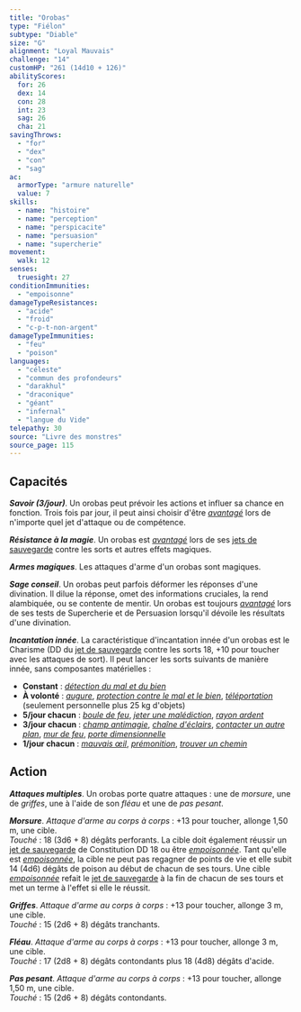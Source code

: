 ```yaml
---
title: "Orobas"
type: "Fiélon"
subtype: "Diable"
size: "G"
alignment: "Loyal Mauvais"
challenge: "14"
customHP: "261 (14d10 + 126)"
abilityScores:
  for: 26
  dex: 14
  con: 28
  int: 23
  sag: 26
  cha: 21
savingThrows:
  - "for"
  - "dex"
  - "con"
  - "sag"
ac:
  armorType: "armure naturelle"
  value: 7
skills:
  - name: "histoire"
  - name: "perception"
  - name: "perspicacite"
  - name: "persuasion"
  - name: "supercherie"
movement:
  walk: 12
senses:
  truesight: 27
conditionImmunities:
  - "empoisonne"
damageTypeResistances:
  - "acide"
  - "froid"
  - "c-p-t-non-argent"
damageTypeImmunities:
  - "feu"
  - "poison"
languages:
  - "céleste"
  - "commun des profondeurs"
  - "darakhul"
  - "draconique"
  - "géant"
  - "infernal"
  - "langue du Vide"
telepathy: 30
source: "Livre des monstres"
source_page: 115
---
```

## Capacités
_**Savoir (3/jour)**_. Un orobas peut prévoir les actions et influer sa chance en fonction. Trois fois par jour, il peut ainsi choisir d'être [_avantagé_](/utiliser-les-caracteristiques/#avantage-et-desavantage) lors de n'importe quel jet d'attaque ou de compétence.

_**Résistance à la magie**_. Un orobas est [_avantagé_](/utiliser-les-caracteristiques/#avantage-et-desavantage) lors de ses [jets de sauvegarde](/utiliser-les-caracteristiques/#jets-de-sauvegarde) contre les sorts et autres effets magiques.

_**Armes magiques**_. Les attaques d'arme d'un orobas sont magiques.

_**Sage conseil**_. Un orobas peut parfois déformer les réponses d'une divination. Il dilue la réponse, omet des informations cruciales, la rend alambiquée, ou se contente de mentir. Un orobas est toujours [_avantagé_](/utiliser-les-caracteristiques/#avantage-et-desavantage) lors de ses tests de Supercherie et de Persuasion lorsqu'il dévoile les résultats d'une divination.

_**Incantation innée**_. La caractéristique d'incantation innée d'un orobas est le Charisme (DD du [jet de sauvegarde](/utiliser-les-caracteristiques/#jets-de-sauvegarde) contre les sorts 18, +10 pour toucher avec les attaques de sort). Il peut lancer les sorts suivants de manière innée, sans composantes matérielles :
* **Constant** : [_détection du mal et du bien_](/grimoire/detection-du-mal-et-du-bien/)
* **À volonté** : [_augure_](/grimoire/augure/), [_protection contre le mal et le bien_](/grimoire/protection-contre-le-mal-et-le-bien/), [_téléportation_](/grimoire/teleportation/) (seulement personnelle plus 25 kg d'objets)
* **5/jour chacun** : [_boule de feu_](/grimoire/boule-de-feu/), [_jeter une malédiction_](/grimoire/jeter-une-malediction/), [_rayon ardent_](/grimoire/rayon-ardent/)
* **3/jour chacun** : [_champ antimagie_](/grimoire/champ-antimagie/), [_chaîne d'éclairs_](/grimoire/chaine-d-eclairs/), [_contacter un autre plan_](/grimoire/contacter-un-autre-plan/), [_mur de feu_](/grimoire/mur-de-feu/), [_porte dimensionnelle_](/grimoire/porte-dimensionnelle/)
* **1/jour chacun** : [_mauvais œil_](/grimoire/mauvais-oeil/), [_prémonition_](/grimoire/premonition/), [_trouver un chemin_](/grimoire/trouver-un-chemin/)

## Action
_**Attaques multiples**_. Un orobas porte quatre attaques : une de _morsure_, une de _griffes_, une à l'aide de son _fléau_ et une de _pas pesant_.

_**Morsure**_. _Attaque d'arme au corps à corps_ : +13 pour toucher, allonge 1,50 m, une cible.  
_Touché_ : 18 (3d6 + 8) dégâts perforants. La cible doit également réussir un [jet de sauvegarde](/utiliser-les-caracteristiques/#jets-de-sauvegarde) de Constitution DD 18 ou être [_empoisonnée_](/gerer-la-sante-du-personnage/#empoisonne). Tant qu'elle est [_empoisonnée_](/gerer-la-sante-du-personnage/#empoisonne), la cible ne peut pas regagner de points de vie et elle subit 14 (4d6) dégâts de poison au début de chacun de ses tours. Une cible [_empoisonnée_](/gerer-la-sante-du-personnage/#empoisonne) refait le [jet de sauvegarde](/utiliser-les-caracteristiques/#jets-de-sauvegarde) à la fin de chacun de ses tours et met un terme à l'effet si elle le réussit.

_**Griffes**_. _Attaque d'arme au corps à corps_ : +13 pour toucher, allonge 3 m, une cible.  
_Touché_ : 15 (2d6 + 8) dégâts tranchants.

_**Fléau**_. _Attaque d'arme au corps à corps_ : +13 pour toucher, allonge 3 m, une cible.  
_Touché_ : 17 (2d8 + 8) dégâts contondants plus 18 (4d8) dégâts d'acide.

_**Pas pesant**_. _Attaque d'arme au corps à corps_ : +13 pour toucher, allonge 1,50 m, une cible.  
_Touché_ : 15 (2d6 + 8) dégâts contondants.
